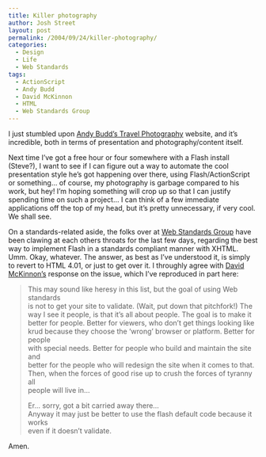 ```yaml
---
title: Killer photography
author: Josh Street
layout: post
permalink: /2004/09/24/killer-photography/
categories:
  - Design
  - Life
  - Web Standards
tags:
  - ActionScript
  - Andy Budd
  - David McKinnon
  - HTML
  - Web Standards Group
---
```

I just stumbled upon [Andy Budd&#8217;s Travel Photography][1] website, and it&#8217;s incredible, both in terms of presentation and photography/content itself.<!--more-->

Next time I&#8217;ve got a free hour or four somewhere with a Flash install (Steve?), I want to see if I can figure out a way to automate the cool presentation style he&#8217;s got happening over there, using Flash/ActionScript or something&#8230; of course, my photography is garbage compared to his work, but hey! I&#8217;m hoping something will crop up so that I can justify spending time on such a project&#8230; I can think of a few immediate applications off the top of my head, but it&#8217;s pretty unnecessary, if very cool. We shall see.

On a standards-related aside, the folks over at [Web Standards Group][2] have been clawing at each others throats for the last few days, regarding the best way to implement Flash in a standards compliant manner with XHTML. Umm. Okay, whatever. The answer, as best as I&#8217;ve understood it, is simply to revert to HTML 4.01, or just to get over it. I throughly agree with [David McKinnon&#8217;s][3] response on the issue, which I&#8217;ve reproduced in part here:

> This may sound like heresy in this list, but the goal of using Web standards  
> is not to get your site to validate. (Wait, put down that pitchfork!) The  
> way I see it people, is that it&#8217;s all about people. The goal is to make it  
> better for people. Better for viewers, who don&#8217;t get things looking like  
> krud because they choose the &#8216;wrong&#8217; browser or platform. Better for people  
> with special needs. Better for people who build and maintain the site and  
> better for the people who will redesign the site when it comes to that.  
> Then, when the forces of good rise up to crush the forces of tyranny all  
> people will live in&#8230;
> 
> Er&#8230; sorry, got a bit carried away there&#8230;  
> Anyway it may just be better to use the flash default code because it works  
> even if it doesn&#8217;t validate.

Amen.

 [1]: http://www.andybudd.com/gallery/
 [2]: http://webstandardsgroup.org/
 [3]: http://www.alucida.com/